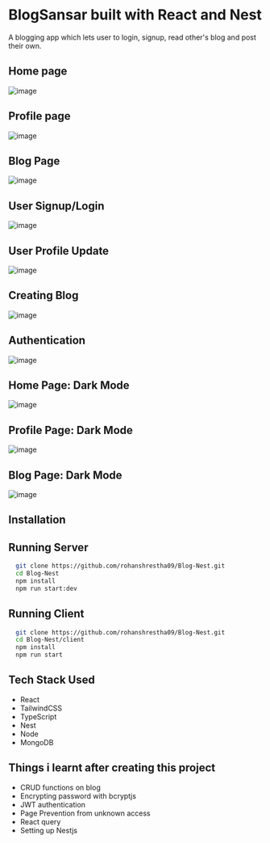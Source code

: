 # BlogSansar built with React and Nest

A blogging app which lets user to login, signup, read other's blog and post their own.

## Home page

![image](/client/src/images/home.png)

## Profile page

![image](/client/src/images/profile.png)

## Blog Page

![image](/client/src/images/blogpage.png)

## User Signup/Login

![image](/client/src/images/signup.png)

## User Profile Update

![image](/client/src/images/edit.png)

## Creating Blog

![image](/client/src/images/create.png)

## Authentication

![image](/client/src/images/auth.png)

## Home Page: Dark Mode

![image](/client/src/images/homedark.png)

## Profile Page: Dark Mode

![image](/client/src/images/profiledark.png)

## Blog Page: Dark Mode

![image](/client/src/images/blogdark.png)

## Installation

## Running Server

```bash
  git clone https://github.com/rohanshrestha09/Blog-Nest.git
  cd Blog-Nest
  npm install
  npm run start:dev
```

## Running Client

```bash
  git clone https://github.com/rohanshrestha09/Blog-Nest.git
  cd Blog-Nest/client
  npm install
  npm run start
```

## Tech Stack Used

- React
- TailwindCSS
- TypeScript
- Nest
- Node
- MongoDB

## Things i learnt after creating this project

- CRUD functions on blog
- Encrypting password with bcryptjs
- JWT authentication
- Page Prevention from unknown access
- React query
- Setting up Nestjs
